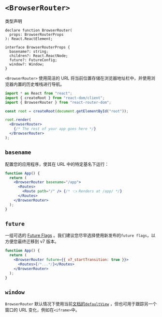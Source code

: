 # `<BrowserRouter>`

类型声明

```tsx
declare function BrowserRouter(
  props: BrowserRouterProps
): React.ReactElement;

interface BrowserRouterProps {
  basename?: string;
  children?: React.ReactNode;
  future?: FutureConfig;
  window?: Window;
}
```

`<BrowserRouter>` 使用简洁的 URL 将当前位置存储在浏览器地址栏中，并使用浏览器内置的历史堆栈进行导航。

```jsx
import * as React from "react";
import { createRoot } from "react-dom/client";
import { BrowserRouter } from "react-router-dom";

const root = createRoot(document.getElementById("root"));

root.render(
  <BrowserRouter>
    {/* The rest of your app goes here */}
  </BrowserRouter>
);
```

## `basename`

配置您的应用程序，使其在 URL 中的特定基名下运行：

```jsx
function App() {
  return (
    <BrowserRouter basename="/app">
      <Routes>
        <Route path="/" /> {/* 👈 Renders at /app/ */}
      </Routes>
    </BrowserRouter>
  );
}
```

## `future`

一组可选的 [Future Flags](https://baimingxuan.github.io/react-router6-doc/guides/api-development-strategy) 。我们建议您尽早选择使用新发布的`future flags`，以方便您最终迁移到 v7 版本。

```jsx
function App() {
  return (
    <BrowserRouter future={{ v7_startTransition: true }}>
      <Routes>{/*...*/}</Routes>
    </BrowserRouter>
  );
}
```

## `window`

`BrowserRouter` 默认情况下使用当前[文档的`defaultView`](https://developer.mozilla.org/en-US/docs/Web/API/Document/defaultView) ，但也可用于跟踪另一个窗口的 URL 变化，例如在`<iframe>`中。 